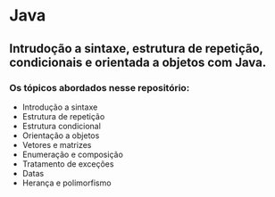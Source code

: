 # Java
## Intrudoção a sintaxe, estrutura de repetição, condicionais e orientada a objetos com Java.
### Os tópicos abordados nesse repositório:

- Introdução a sintaxe
- Estrutura de repetição
- Estrutura condicional
- Orientação a objetos
- Vetores e matrizes
- Enumeração e composição
- Tratamento de exceções
- Datas
- Herança e polimorfismo